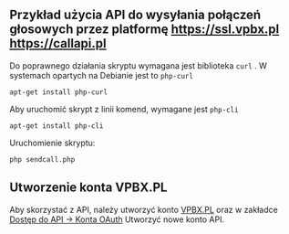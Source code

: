 ## Przykład użycia API do wysyłania  połączeń głosowych przez platformę https://ssl.vpbx.pl https://callapi.pl

Do poprawnego działania skryptu wymagana jest biblioteka `curl` . W systemach opartych na Debianie jest to `php-curl`

```
apt-get install php-curl
```

Aby uruchomić skrypt z linii komend, wymagane jest `php-cli`

```
apt-get install php-cli
```

Uruchomienie skryptu:

```
php sendcall.php
```

## Utworzenie konta VPBX.PL

Aby skorzystać z API, należy utworzyć konto [VPBX.PL](https://ssl.vpbx.pl) oraz w zakładce  [Dostęp do API -> Konta OAuth](https://ssl.vpbx.pl/apiaccounts/view) Utworzyć nowe konto API.


